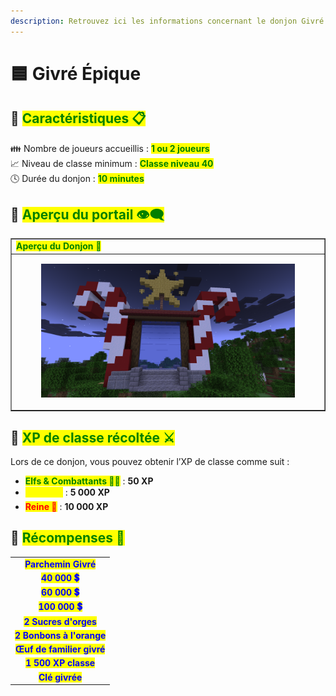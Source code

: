 ```yaml
---
description: Retrouvez ici les informations concernant le donjon Givré Épique
---
```


# 🟦 Givré Épique

## 💠 <mark style="color:green;"> Caractéristiques 📋</mark>

👪 Nombre de joueurs accueillis : <mark style="color:green;">**1 ou 2 joueurs**</mark>  
📈 Niveau de classe minimum : <mark style="color:green;">**Classe niveau 40**</mark>  
🕓 Durée du donjon : <mark style="color:green;">**10 minutes**</mark>  

## 💠 <mark style="color:green;"> Aperçu du portail 👁‍🗨</mark>

<table border="1" cellspacing="0" cellpadding="6">
  <tr>
    <td><mark style="color:green;"><strong>Aperçu du Donjon 📸</strong></mark></td>
  </tr>
  <tr>
    <td><figure><img src="../../.gitbook/assets/Les_Donjons/Portail/Event/Givre40.png" alt=""></figure></td>
  </tr>
</table>

## 💠 <mark style="color:green;"> XP de classe récoltée ⚔</mark>

Lors de ce donjon, vous pouvez obtenir l’XP de classe comme suit :  

* <mark style="color:green;"><strong>Elfs & Combattants 🧟‍♂️</strong></mark> : **50 XP**  
* <mark style="color:yellow;"><strong>Golem 👽</strong></mark> : **5 000 XP**  
* <mark style="color:red;"><strong>Reine 🐉</strong></mark> : **10 000 XP**

## 💠 <mark style="color:green;">Récompenses 🎁</mark>

|                                                               |
| :-----------------------------------------------------------: |
| <mark style="color:blue;">**Parchemin Givré**</mark>         |
| <mark style="color:blue;">**40 000 💲**</mark>                 |
| <mark style="color:blue;">**60 000 💲**</mark>                 |
| <mark style="color:blue;">**100 000 💲**</mark>                |
| <mark style="color:blue;">**2 Sucres d'orges**</mark>         |
| <mark style="color:blue;">**2 Bonbons à l'orange**</mark>     |
| <mark style="color:blue;">**Œuf de familier givré**</mark>    |
| <mark style="color:blue;">**1 500 XP classe**</mark>          |
| <mark style="color:blue;">**Clé givrée**</mark>               |
